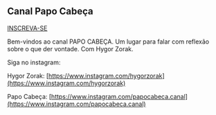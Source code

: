 ## Canal Papo Cabeça

[INSCREVA-SE](http://bit.ly/canalpapocabeca)

Bem-vindos ao canal PAPO CABEÇA. Um lugar para falar com reflexão sobre o que der vontade. Com Hygor Zorak.

Siga no instagram:

Hygor Zorak: [https://www.instagram.com/hygorzorak](https://www.instagram.com/hygorzorak)

Papo Cabeça: [https://www.instagram.com/papocabeca.canal](https://www.instagram.com/papocabeca.canal)
